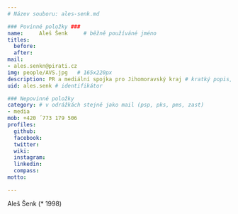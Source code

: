 ```yaml
---
# Název souboru: ales-senk.md

### Povinné položky ###
name:     Aleš Šenk 	# běžně používáné jméno
titles:
  before: 
  after:
mail:
- ales.senkn@pirati.cz
img: people/AVS.jpg   # 165x220px
description: PR a mediální spojka pro Jihomoravský kraj # kratký popis, max 160 znaků
uid: ales.senk # identifikátor 

### Nepovinné položky
category: # v odrážkách stejně jako mail (psp, pks, pms, zast)
- media
mob: +420 ´773 179 506
profiles:
  github: 
  facebook: 
  twitter: 
  wiki: 
  instagram: 
  linkedin: 
  compass:  
motto: 

---
```


Aleš Šenk (* 1998) 
